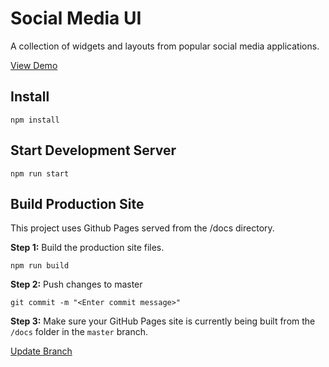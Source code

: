 # Social Media UI

A collection of widgets and layouts from popular social media applications.

[View Demo](https://chrischilcoat.github.io/social-media-ui/)

## Install

    npm install


## Start Development Server

    npm run start

## Build Production Site

This project uses Github Pages served from the /docs directory.

**Step 1:** Build the production site files.

    npm run build

**Step 2:** Push changes to master

    git commit -m "<Enter commit message>"

**Step 3:** Make sure your GitHub Pages site is currently being built from the `/docs` folder in the `master` branch.

[Update Branch](https://github.com/ChrisChilcoat/social-media-ui/settings/pages)